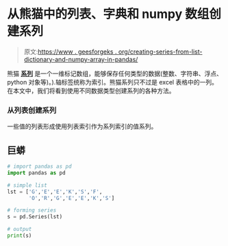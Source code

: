 # 从熊猫中的列表、字典和 numpy 数组创建系列

> 原文:[https://www . geesforgeks . org/creating-series-from-list-dictionary-and-numpy-array-in-pandas/](https://www.geeksforgeeks.org/creating-series-from-list-dictionary-and-numpy-array-in-pandas/)

熊猫 [**系列**](https://www.geeksforgeeks.org/python-pandas-series/) 是一个一维标记数组，能够保存任何类型的数据(整数、字符串、浮点、python 对象等)。).轴标签统称为索引。熊猫系列只不过是 excel 表格中的一列。在本文中，我们将看到使用不同数据类型创建系列的各种方法。

### 从列表创建系列

一些值的列表形成使用列表索引作为系列索引的值系列。

## 巨蟒

```py
# import pandas as pd
import pandas as pd

# simple list
lst = ['G','E','E','K','S','F',
       'O','R','G','E','E','K','S']

# forming series
s = pd.Series(lst)

# output
print(s)
```